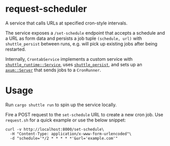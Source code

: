 # request-scheduler

A service that calls URLs at specified cron-style intervals.

The service exposes a `/set-schedule` endpoint that accepts a schedule and a URL
as form data and persists a job tuple `(schedule, url)` with `shuttle_persist` 
between runs, e.g. will pick up existing jobs after being restarted.

Internally, `CrontabService` implements a custom service with
[`shuttle_runtime::Service`](https://docs.shuttle.rs/examples/custom-service),
uses [`shuttle_persist`](https://docs.shuttle.rs/resources/shuttle-persist),
and sets up an [`axum::Server`](https://github.com/tokio-rs/axum) that sends 
jobs to a `CronRunner`.

# Usage
Run `cargo shuttle run` to spin up the service locally.

Fire a POST request to the `set-schedule` URL to create a new cron job. Use 
`request.sh` for a quick example or use the below snippet:

```
curl -v http://localhost:8000/set-schedule\
  -H "Content-Type: application/x-www-form-urlencoded"\
  -d "schedule='*/2 * * * * *'&url='example.com'"
```
